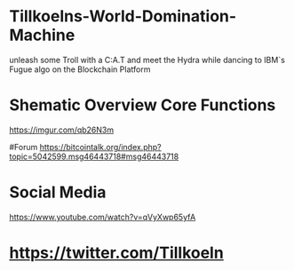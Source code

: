 # Tillkoelns-World-Domination-Machine
unleash some Troll with a C:A.T and meet the Hydra while dancing to IBM`s Fugue algo on the Blockchain Platform 

# Shematic Overview Core Functions
https://imgur.com/qb26N3m

#Forum 
https://bitcointalk.org/index.php?topic=5042599.msg46443718#msg46443718

# Social Media 
https://www.youtube.com/watch?v=qVyXwp65yfA
# https://twitter.com/Tillkoeln